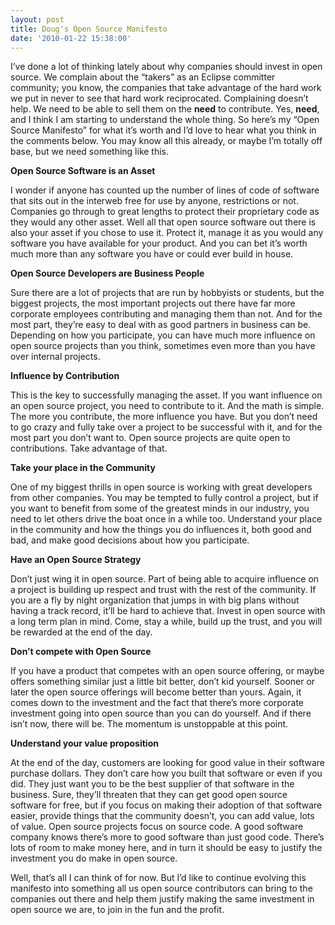 ```yaml
---
layout: post
title: Doug's Open Source Manifesto
date: '2010-01-22 15:38:00'
---
```



I’ve done a lot of thinking lately about why companies should invest in open source. We complain about the “takers” as an Eclipse committer community; you know, the companies that take advantage of the hard work we put in never to see that hard work reciprocated. Complaining doesn’t help. We need to be able to sell them on the **need** to contribute. Yes, **need**, and I think I am starting to understand the whole thing. So here’s my “Open Source Manifesto” for what it’s worth and I’d love to hear what you think in the comments below. You may know all this already, or maybe I’m totally off base, but we need something like this.

**Open Source Software is an Asset**

I wonder if anyone has counted up the number of lines of code of software that sits out in the interweb free for use by anyone, restrictions or not. Companies go through to great lengths to protect their proprietary code as they would any other asset. Well all that open source software out there is also your asset if you chose to use it. Protect it, manage it as you would any software you have available for your product. And you can bet it’s worth much more than any software you have or could ever build in house.

**Open Source Developers are Business People**

Sure there are a lot of projects that are run by hobbyists or students, but the biggest projects, the most important projects out there have far more corporate employees contributing and managing them than not. And for the most part, they’re easy to deal with as good partners in business can be. Depending on how you participate, you can have much more influence on open source projects than you think, sometimes even more than you have over internal projects.

**Influence by Contribution**

This is the key to successfully managing the asset. If you want influence on an open source project, you need to contribute to it. And the math is simple. The more you contribute, the more influence you have. But you don’t need to go crazy and fully take over a project to be successful with it, and for the most part you don’t want to. Open source projects are quite open to contributions. Take advantage of that.

**Take your place in the Community**

One of my biggest thrills in open source is working with great developers from other companies. You may be tempted to fully control a project, but if you want to benefit from some of the greatest minds in our industry, you need to let others drive the boat once in a while too. Understand your place in the community and how the things you do influences it, both good and bad, and make good decisions about how you participate.

**Have an Open Source Strategy**

Don’t just wing it in open source. Part of being able to acquire influence on a project is building up respect and trust with the rest of the community. If you are a fly by night organization that jumps in with big plans without having a track record, it’ll be hard to achieve that. Invest in open source with a long term plan in mind. Come, stay a while, build up the trust, and you will be rewarded at the end of the day.

**Don’t compete with Open Source**

If you have a product that competes with an open source offering, or maybe offers something similar just a little bit better, don’t kid yourself. Sooner or later the open source offerings will become better than yours. Again, it comes down to the investment and the fact that there’s more corporate investment going into open source than you can do yourself. And if there isn’t now, there will be. The momentum is unstoppable at this point.

**Understand your value proposition**

At the end of the day, customers are looking for good value in their software purchase dollars. They don’t care how you built that software or even if you did. They just want you to be the best supplier of that software in the business. Sure, they’ll threaten that they can get good open source software for free, but if you focus on making their adoption of that software easier, provide things that the community doesn’t, you can add value, lots of value. Open source projects focus on source code. A good software company knows there’s more to good software than just good code. There’s lots of room to make money here, and in turn it should be easy to justify the investment you do make in open source.

Well, that’s all I can think of for now. But I’d like to continue evolving this manifesto into something all us open source contributors can bring to the companies out there and help them justify making the same investment in open source we are, to join in the fun and the profit.


